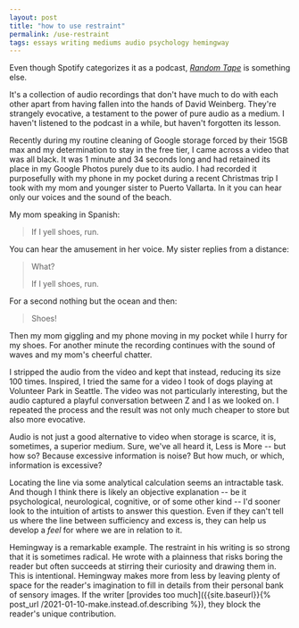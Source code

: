 ```yaml
---
layout: post
title: "how to use restraint"
permalink: /use-restraint
tags: essays writing mediums audio psychology hemingway
---
```


Even though Spotify categorizes it as a podcast, [_Random Tape_](https://open.spotify.com/show/6YZiV6je3CH8KWk1TcO8tL?si=306eaafdfacf4135) is something else.
<!--more-->
It's a collection of audio recordings that don't have much to do with each other apart from having fallen into the hands of David Weinberg.
They're strangely evocative, a testament to the power of pure audio as a medium.
I haven't listened to the podcast in a while, but haven't forgotten its lesson.

Recently during my routine cleaning of Google storage forced by their 15GB max and my determination to stay in the free tier, I came across a video that was all black.
It was 1 minute and 34 seconds long and had retained its place in my Google Photos purely due to its audio.
I had recorded it purposefully with my phone in my pocket during a recent Christmas trip I took with my mom and younger sister to Puerto Vallarta.
In it you can hear only our voices and the sound of the beach.

My mom speaking in Spanish:
> If I yell shoes, run.

You can hear the amusement in her voice.
My sister replies from a distance:
> What?
>
> If I yell shoes, run.

For a second nothing but the ocean and then:
> Shoes!

Then my mom giggling and my phone moving in my pocket while I hurry for my shoes.
For another minute the recording continues with the sound of waves and my mom's cheerful chatter.

I stripped the audio from the video and kept that instead, reducing its size 100 times.
Inspired, I tried the same for a video I took of dogs playing at Volunteer Park in Seattle.
The video was not particularly interesting, but the audio captured a playful conversation between Z and I as we looked on.
I repeated the process and the result was not only much cheaper to store but also more evocative.

Audio is not just a good alternative to video when storage is scarce, it is, sometimes, a superior medium.
Sure, we've all heard it, Less is More -- but how so?
Because excessive information is noise?
But how much, or which, information is excessive?

Locating the line via some analytical calculation seems an intractable task.
And though I think there is likely an objective explanation -- be it psychological, neurological, cognitive, or of some other kind -- I'd sooner look to the intuition of artists to answer this question.
Even if they can't tell us where the line between sufficiency and excess is, they can help us develop a _feel_ for where we are in relation to it.

Hemingway is a remarkable example.
The restraint in his writing is so strong that it is sometimes radical.
He wrote with a plainness that risks boring the reader but often succeeds at stirring their curiosity and drawing them in.
This is intentional.
Hemingway makes more from less by leaving plenty of space for the reader's imagination to fill in details from their personal bank of sensory images.
If the writer [provides too much]({{site.baseurl}}{% post_url /2021-01-10-make.instead.of.describing %}), they block the reader's unique contribution.